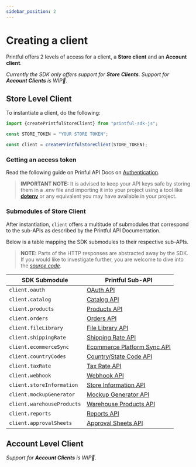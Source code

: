 ```yaml
---
sidebar_position: 2
---
```

# Creating a client

Printful offers 2 levels of access for a client, a **Store client** and an **Account client**.

*Currently the SDK only offers support for <strong>Store Clients</strong>. Support for <strong>Account Clients</strong> is WIP🚧.*

## Store Level Client
To instantiate a client, do the following:

```js
import {createPrintfulStoreClient} from "printful-sdk-js";

const STORE_TOKEN = "YOUR STORE TOKEN";

const client = createPrintfulStoreClient(STORE_TOKEN);
```

### Getting an access token

Read the following guide on Prinful API Docs on [Authentication](https://developers.printful.com/docs/?_gl=1*1sbmfdi*_ga*NDMzMTM2Mjk0LjE2ODcyMzU3MDc.*_ga_EZ4XVRL864*MTY4ODc3OTM1NC4xMi4xLjE2ODg3ODEwMzYuMTAuMC4w#tag/Authorization).

> **IMPORTANT NOTE:** It is advised to keep your API keys safe by storing them in a .env file and importing it into your project using a tool like **[dotenv](https://www.npmjs.com/package/dotenv)** or any equivalent you may have available in your project.

### Submodules of Store Client

After instantiation, `client` offers a multitude of submodules that correspond to the sub-APIs as described by the Printful API Documentation.

Below is a table mapping the SDK submodules to their respective sub-APIs.
> **NOTE:** Parts of the HTTP responses are abstracted away by the SDK. If you would like to investigate further, you are welcome to dive into the *[source code](https://github.com/artT14/printful-sdk-js)*.  


| SDK Submodule | Printful Sub-API |
|-----------|---------|
|`client.oauth`|[OAuth API](https://developers.printful.com/docs/?_gl=1*1f9fewg*_ga*NDMzMTM2Mjk0LjE2ODcyMzU3MDc.*_ga_EZ4XVRL864*MTY4OTcyMjgxMS4yNi4wLjE2ODk3MjI4MTEuNjAuMC4w#tag/OAuth-API)|
|`client.catalog`|[Catalog API](https://developers.printful.com/docs/?_gl=1*1f9fewg*_ga*NDMzMTM2Mjk0LjE2ODcyMzU3MDc.*_ga_EZ4XVRL864*MTY4OTcyMjgxMS4yNi4wLjE2ODk3MjI4MTEuNjAuMC4w#tag/Catalog-API)|
|`client.products`|[Products API](https://developers.printful.com/docs/?_gl=1*1f9fewg*_ga*NDMzMTM2Mjk0LjE2ODcyMzU3MDc.*_ga_EZ4XVRL864*MTY4OTcyMjgxMS4yNi4wLjE2ODk3MjI4MTEuNjAuMC4w#tag/Products-API)|
|`client.orders`|[Orders API](https://developers.printful.com/docs/?_gl=1*1f9fewg*_ga*NDMzMTM2Mjk0LjE2ODcyMzU3MDc.*_ga_EZ4XVRL864*MTY4OTcyMjgxMS4yNi4wLjE2ODk3MjI4MTEuNjAuMC4w#tag/Orders-API)|
|`client.fileLibrary`|[File Library API](https://developers.printful.com/docs/?_gl=1*1f9fewg*_ga*NDMzMTM2Mjk0LjE2ODcyMzU3MDc.*_ga_EZ4XVRL864*MTY4OTcyMjgxMS4yNi4wLjE2ODk3MjI4MTEuNjAuMC4w#tag/File-Library-API)|
|`client.shippingRate`|[Shipping Rate API](https://developers.printful.com/docs/?_gl=1*1f9fewg*_ga*NDMzMTM2Mjk0LjE2ODcyMzU3MDc.*_ga_EZ4XVRL864*MTY4OTcyMjgxMS4yNi4wLjE2ODk3MjI4MTEuNjAuMC4w#tag/Shipping-Rate-API)|
|`client.ecommerceSync`|[Ecommerce Platform Sync API](https://developers.printful.com/docs/?_gl=1*1f9fewg*_ga*NDMzMTM2Mjk0LjE2ODcyMzU3MDc.*_ga_EZ4XVRL864*MTY4OTcyMjgxMS4yNi4wLjE2ODk3MjI4MTEuNjAuMC4w#tag/Ecommerce-Platform-Sync-API)|
|`client.countryCodes`|[Country/State Code API](https://developers.printful.com/docs/?_gl=1*1f9fewg*_ga*NDMzMTM2Mjk0LjE2ODcyMzU3MDc.*_ga_EZ4XVRL864*MTY4OTcyMjgxMS4yNi4wLjE2ODk3MjI4MTEuNjAuMC4w#tag/CountryState-Code-API)|
|`client.taxRate`|[Tax Rate API](https://developers.printful.com/docs/?_gl=1*1f9fewg*_ga*NDMzMTM2Mjk0LjE2ODcyMzU3MDc.*_ga_EZ4XVRL864*MTY4OTcyMjgxMS4yNi4wLjE2ODk3MjI4MTEuNjAuMC4w#tag/Tax-Rate-API)|
|`client.webhook`|[Webhook API](https://developers.printful.com/docs/?_gl=1*1f9fewg*_ga*NDMzMTM2Mjk0LjE2ODcyMzU3MDc.*_ga_EZ4XVRL864*MTY4OTcyMjgxMS4yNi4wLjE2ODk3MjI4MTEuNjAuMC4w#tag/Webhook-API)|
|`client.storeInformation`|[Store Information API](https://developers.printful.com/docs/?_gl=1*1f9fewg*_ga*NDMzMTM2Mjk0LjE2ODcyMzU3MDc.*_ga_EZ4XVRL864*MTY4OTcyMjgxMS4yNi4wLjE2ODk3MjI4MTEuNjAuMC4w#tag/Store-Information-API)|
|`client.mockupGenerator`|[Mockup Generator API](https://developers.printful.com/docs/?_gl=1*1f9fewg*_ga*NDMzMTM2Mjk0LjE2ODcyMzU3MDc.*_ga_EZ4XVRL864*MTY4OTcyMjgxMS4yNi4wLjE2ODk3MjI4MTEuNjAuMC4w#tag/Mockup-Generator-API)|
|`client.warehouseProducts`|[Warehouse Products API](https://developers.printful.com/docs/?_gl=1*1f9fewg*_ga*NDMzMTM2Mjk0LjE2ODcyMzU3MDc.*_ga_EZ4XVRL864*MTY4OTcyMjgxMS4yNi4wLjE2ODk3MjI4MTEuNjAuMC4w#tag/Warehouse-Products-API)|
|`client.reports`|[Reports API](https://developers.printful.com/docs/?_gl=1*1f9fewg*_ga*NDMzMTM2Mjk0LjE2ODcyMzU3MDc.*_ga_EZ4XVRL864*MTY4OTcyMjgxMS4yNi4wLjE2ODk3MjI4MTEuNjAuMC4w#tag/Reports-API)|
|`client.approvalSheets`|[Approval Sheets API](https://developers.printful.com/docs/?_gl=1*1f9fewg*_ga*NDMzMTM2Mjk0LjE2ODcyMzU3MDc.*_ga_EZ4XVRL864*MTY4OTcyMjgxMS4yNi4wLjE2ODk3MjI4MTEuNjAuMC4w#tag/Approval-Sheets-API)|


## Account Level Client
*Support for <strong>Account Clients</strong> is WIP🚧.*


